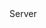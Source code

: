 <function name="IsConnected" parent="CBaseClient" type="classfunc">
	<description>
		<added version="0.7"></added>
	</description>
	<realm>Server</realm>
	<rets>
		<ret name="connected" type="boolean"></ret>
	</rets>
</function>